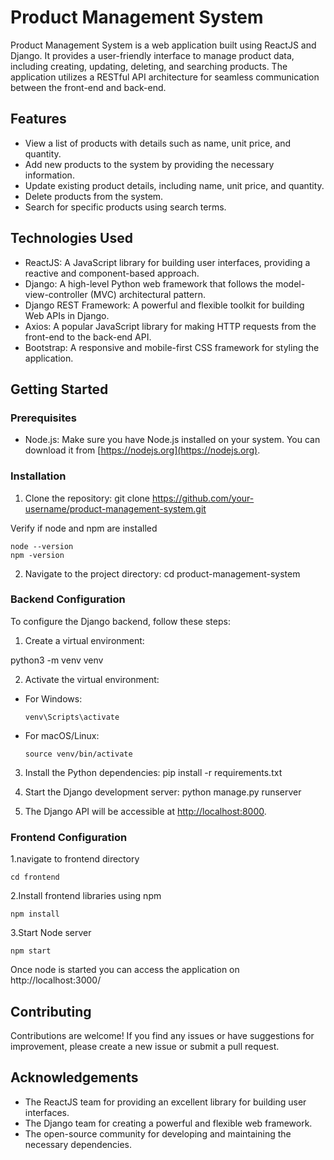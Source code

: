 # Product Management System

Product Management System is a web application built using ReactJS and Django. It provides a user-friendly interface to manage product data, including creating, updating, deleting, and searching products. The application utilizes a RESTful API architecture for seamless communication between the front-end and back-end.

## Features

- View a list of products with details such as name, unit price, and quantity.
- Add new products to the system by providing the necessary information.
- Update existing product details, including name, unit price, and quantity.
- Delete products from the system.
- Search for specific products using search terms.

## Technologies Used

- ReactJS: A JavaScript library for building user interfaces, providing a reactive and component-based approach.
- Django: A high-level Python web framework that follows the model-view-controller (MVC) architectural pattern.
- Django REST Framework: A powerful and flexible toolkit for building Web APIs in Django.
- Axios: A popular JavaScript library for making HTTP requests from the front-end to the back-end API.
- Bootstrap: A responsive and mobile-first CSS framework for styling the application.

## Getting Started

### Prerequisites

- Node.js: Make sure you have Node.js installed on your system. You can download it from [https://nodejs.org](https://nodejs.org).

### Installation

1. Clone the repository:
git clone https://github.com/your-username/product-management-system.git

Verify if node and npm are installed
  ```
  node --version
  npm -version
  ```

2. Navigate to the project directory:
cd product-management-system


### Backend Configuration
To configure the Django backend, follow these steps:


1. Create a virtual environment:

python3 -m venv venv


2. Activate the virtual environment:

- For Windows:
    ```
    venv\Scripts\activate
    ```

- For macOS/Linux:
    ```
    source venv/bin/activate
    ```

3. Install the Python dependencies:
pip install -r requirements.txt

4. Start the Django development server:
python manage.py runserver


5. The Django API will be accessible at [http://localhost:8000](http://localhost:8000).

### Frontend Configuration

1.navigate to frontend directory
 ```
 cd frontend
 ```

2.Install frontend libraries using npm
 ```
npm install
 ```

3.Start Node server
 ```
npm start
 ```

Once node is started you can access the application on http://localhost:3000/
## Contributing

Contributions are welcome! If you find any issues or have suggestions for improvement, please create a new issue or submit a pull request.

## Acknowledgements

- The ReactJS team for providing an excellent library for building user interfaces.
- The Django team for creating a powerful and flexible web framework.
- The open-source community for developing and maintaining the necessary dependencies.
